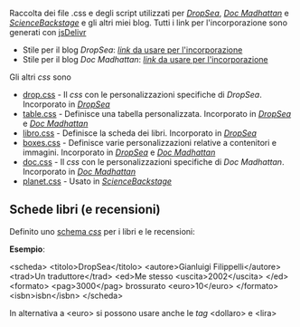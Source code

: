 Raccolta dei file .css e degli script utilizzati per [*DropSea*](https://dropseaofulaula.blogspot.com/), [*Doc Madhattan*](http://docmadhattan.fieldofscience.com/) e [*ScienceBackstage*](https://sciencebackstage.blogspot.com/) e gli altri miei blog. Tutti i link per l'incorporazione sono generati con [jsDelivr](https://www.jsdelivr.com/)

* Stile per il blog *DropSea*: [*link* da usare per l'incorporazione](https://cdn.jsdelivr.net/gh/ulaulaman/dropsea@codice_commit/dropsea.css)
* Stile per il blog *Doc Madhattan*: [*link* da usare per l'incorporazione](https://cdn.jsdelivr.net/gh/ulaulaman/dropsea@codice_commit/docmad.css)

Gli altri *css* sono
* [drop.css](css/drop.css) - Il *css* con le personalizzazioni specifiche di *DropSea*. Incorporato in [*DropSea*](dropsea.css)
* [table.css](css/table.css) - Definisce una tabella personalizzata. Incorporato in [*DropSea*](dropsea.css) e [*Doc Madhattan*](docmad.css)
* [libro.css](css/libro.css) - Definisce la scheda dei libri. Incorporato in [*DropSea*](dropsea.css)
* [boxes.css](css/boxes.css) - Definisce varie personalizzazioni relative a contenitori e immagini. Incorporato in [*DropSea*](dropsea.css) e [*Doc Madhattan*](docmad.css)
* [doc.css](css/doc.css) - Il *css* con le personalizzazioni specifiche di *Doc Madhattan*. Incorporato in [*Doc Madhattan*](docmad.css)
* [planet.css](css/planet.css) - Usato in [*ScienceBackstage*](https://sciencebackstage.blogspot.com/)

## Schede libri (e recensioni)

Definito uno [schema *css*](https://github.com/ulaulaman/dropsea/blob/master/css/libro.css) per i libri e le recensioni:

**Esempio**:

&lt;scheda&gt;
    &lt;titolo&gt;DropSea&lt;/titolo&gt;
    &lt;autore>Gianluigi Filippelli&lt;/autore>
    &lt;trad>Un traduttore&lt;/trad>
    &lt;ed>Me stesso
        &lt;uscita>2002&lt;/uscita>
    &lt;/ed>
    &lt;formato>
        &lt;pag>3000&lt;/pag>
        brossurato
        &lt;euro>10&lt;/euro>
    &lt;/formato>
    &lt;isbn>isbn&lt;/isbn>
&lt;/scheda>

In alternativa a &lt;euro> si possono usare anche le *tag* &lt;dollaro> e &lt;lira>